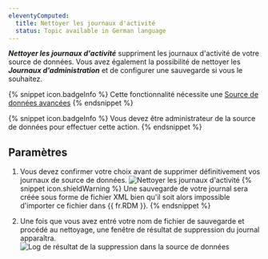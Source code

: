 ```yaml
---
eleventyComputed:
  title: Nettoyer les journaux d'activité
  status: Topic available in German language
---
```

***Nettoyer les journaux d'activité*** suppriment les journaux d'activité de votre source de données. Vous avez également la possibilité de nettoyer les ***Journaux d'administration*** et de configurer une sauvegarde si vous le souhaitez.

{% snippet icon.badgeInfo %}
Cette fonctionnalité nécessite une [Source de données avancées](/rdm/windows/data-sources/data-sources-types/advanced-data-sources/)
{% endsnippet %}

{% snippet icon.badgeInfo %}
Vous devez être administrateur de la source de données pour effectuer cette action.
{% endsnippet %}

## Paramètres

1. Vous devez confirmer votre choix avant de supprimer définitivement vos journaux de source de données.
![Nettoyer les journaux d'activité](https://cdnweb.devolutions.net/docs/fr/rdm/windows/clip10342.png)
{% snippet icon.shieldWarning %}
Une sauvegarde de votre journal sera créée sous forme de fichier XML bien qu'il soit alors impossible d'importer ce fichier dans {{ fr.RDM }}.
{% endsnippet %}

2. Une fois que vous avez entré votre nom de fichier de sauvegarde et procédé au nettoyage, une fenêtre de résultat de suppression du journal apparaîtra.
![Log de résultat de la suppression dans la source de données](https://cdnweb.devolutions.net/docs/fr/rdm/windows/clip10762.png)
